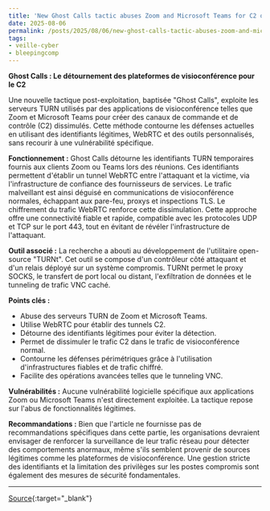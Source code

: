 ```yaml
---
title: 'New Ghost Calls tactic abuses Zoom and Microsoft Teams for C2 operations'
date: 2025-08-06
permalink: /posts/2025/08/06/new-ghost-calls-tactic-abuses-zoom-and-microsoft-teams-for-c2-operations/
tags:
- veille-cyber
- bleepingcomp
---
```

**Ghost Calls : Le détournement des plateformes de visioconférence pour le C2**

Une nouvelle tactique post-exploitation, baptisée "Ghost Calls", exploite les serveurs TURN utilisés par des applications de visioconférence telles que Zoom et Microsoft Teams pour créer des canaux de commande et de contrôle (C2) dissimulés. Cette méthode contourne les défenses actuelles en utilisant des identifiants légitimes, WebRTC et des outils personnalisés, sans recourir à une vulnérabilité spécifique.

**Fonctionnement :**
Ghost Calls détourne les identifiants TURN temporaires fournis aux clients Zoom ou Teams lors des réunions. Ces identifiants permettent d'établir un tunnel WebRTC entre l'attaquant et la victime, via l'infrastructure de confiance des fournisseurs de services. Le trafic malveillant est ainsi déguisé en communications de visioconférence normales, échappant aux pare-feu, proxys et inspections TLS. Le chiffrement du trafic WebRTC renforce cette dissimulation. Cette approche offre une connectivité fiable et rapide, compatible avec les protocoles UDP et TCP sur le port 443, tout en évitant de révéler l'infrastructure de l'attaquant.

**Outil associé :**
La recherche a abouti au développement de l'utilitaire open-source "TURNt". Cet outil se compose d'un contrôleur côté attaquant et d'un relais déployé sur un système compromis. TURNt permet le proxy SOCKS, le transfert de port local ou distant, l'exfiltration de données et le tunneling de trafic VNC caché.

**Points clés :**
*   Abuse des serveurs TURN de Zoom et Microsoft Teams.
*   Utilise WebRTC pour établir des tunnels C2.
*   Détourne des identifiants légitimes pour éviter la détection.
*   Permet de dissimuler le trafic C2 dans le trafic de visioconférence normal.
*   Contourne les défenses périmétriques grâce à l'utilisation d'infrastructures fiables et de trafic chiffré.
*   Facilite des opérations avancées telles que le tunneling VNC.

**Vulnérabilités :**
Aucune vulnérabilité logicielle spécifique aux applications Zoom ou Microsoft Teams n'est directement exploitée. La tactique repose sur l'abus de fonctionnalités légitimes.

**Recommandations :**
Bien que l'article ne fournisse pas de recommandations spécifiques dans cette partie, les organisations devraient envisager de renforcer la surveillance de leur trafic réseau pour détecter des comportements anormaux, même s'ils semblent provenir de sources légitimes comme les plateformes de visioconférence. Une gestion stricte des identifiants et la limitation des privilèges sur les postes compromis sont également des mesures de sécurité fondamentales.

---
[Source](https://www.bleepingcomputer.com/news/security/new-ghost-calls-tactic-abuses-zoom-and-microsoft-teams-for-c2-operations/){:target="_blank"}
